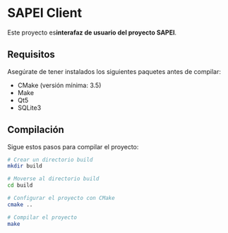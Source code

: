 # SAPEI Client

Este proyecto es**interafaz de usuario del proyecto SAPEI**.

## Requisitos

Asegúrate de tener instalados los siguientes paquetes antes de compilar:

- CMake (versión mínima: 3.5)
- Make
- Qt5
- SQLite3

## Compilación

Sigue estos pasos para compilar el proyecto:

```bash
# Crear un directorio build
mkdir build

# Moverse al directorio build
cd build

# Configurar el proyecto con CMake
cmake ..

# Compilar el proyecto
make

